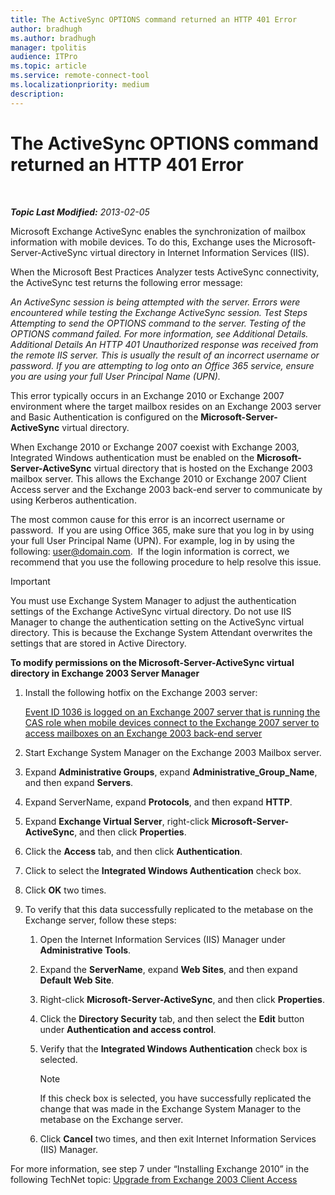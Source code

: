 ```yaml
---
title: The ActiveSync OPTIONS command returned an HTTP 401 Error
author: bradhugh
ms.author: bradhugh
manager: tpolitis
audience: ITPro 
ms.topic: article 
ms.service: remote-connect-tool
ms.localizationpriority: medium
description: 
---
```



# The ActiveSync OPTIONS command returned an HTTP 401 Error

</div>

<div id="mainSection">

<div id="mainBody">

<span> </span>

_**Topic Last Modified:** 2013-02-05_

Microsoft Exchange ActiveSync enables the synchronization of mailbox information with mobile devices. To do this, Exchange uses the Microsoft-Server-ActiveSync virtual directory in Internet Information Services (IIS).

When the Microsoft Best Practices Analyzer tests ActiveSync connectivity, the ActiveSync test returns the following error message:

   *An ActiveSync session is being attempted with the server.
   Errors were encountered while testing the Exchange ActiveSync session.
   Test Steps
   Attempting to send the OPTIONS command to the server.
   Testing of the OPTIONS command failed. For more information, see Additional Details.
   Additional Details
   An HTTP 401 Unauthorized response was received from the remote IIS server. This is usually the result of an incorrect username or password. If you are attempting to log onto an Office 365 service, ensure you are using your full User Principal Name (UPN).*

This error typically occurs in an Exchange 2010 or Exchange 2007 environment where the target mailbox resides on an Exchange 2003 server and Basic Authentication is configured on the **Microsoft-Server-ActiveSync** virtual directory.

When Exchange 2010 or Exchange 2007 coexist with Exchange 2003, Integrated Windows authentication must be enabled on the **Microsoft-Server-ActiveSync** virtual directory that is hosted on the Exchange 2003 mailbox server. This allows the Exchange 2010 or Exchange 2007 Client Access server and the Exchange 2003 back-end server to communicate by using Kerberos authentication.

The most common cause for this error is an incorrect username or password.  If you are using Office 365, make sure that you log in by using your full User Principal Name (UPN). For example, log in by using the following: user@domain.com.  If the login information is correct, we recommend that you use the following procedure to help resolve this issue.

<div class="alert">


> [!IMPORTANT]
> You must use Exchange System Manager to adjust the authentication settings of the Exchange ActiveSync virtual directory. Do not use IIS Manager to change the authentication setting on the ActiveSync virtual directory. This is because the Exchange System Attendant overwrites the settings that are stored in Active Directory.


</div>

**To modify permissions on the Microsoft-Server-ActiveSync virtual directory in Exchange 2003 Server Manager**

1.  Install the following hotfix on the Exchange 2003 server:  
      
    [Event ID 1036 is logged on an Exchange 2007 server that is running the CAS role when mobile devices connect to the Exchange 2007 server to access mailboxes on an Exchange 2003 back-end server](https://go.microsoft.com/fwlink/p/?linkid=3052%26kbid=937031)

2.  Start Exchange System Manager on the Exchange 2003 Mailbox server.

3.  Expand **Administrative Groups**, expand **Administrative\_Group\_Name**, and then expand **Servers**.

4.  Expand ServerName, expand **Protocols**, and then expand **HTTP**.

5.  Expand **Exchange Virtual Server**, right-click **Microsoft-Server-ActiveSync**, and then click **Properties**.

6.  Click the **Access** tab, and then click **Authentication**.

7.  Click to select the **Integrated Windows Authentication** check box.

8.  Click **OK** two times.

9.  To verify that this data successfully replicated to the metabase on the Exchange server, follow these steps:
    
    1.  Open the Internet Information Services (IIS) Manager under **Administrative Tools**.
    
    2.  Expand the **ServerName**, expand **Web Sites**, and then expand **Default Web Site**.
    
    3.  Right-click **Microsoft-Server-ActiveSync**, and then click **Properties**.
    
    4.  Click the **Directory Security** tab, and then select the **Edit** button under **Authentication and access control**.
    
    5.  Verify that the **Integrated Windows Authentication** check box is selected.
        
        <div class="alert">
        

        > [!NOTE]
        > If this check box is selected, you have successfully replicated the change that was made in the Exchange System Manager to the metabase on the Exchange server.

        
        </div>
    
    6.  Click **Cancel** two times, and then exit Internet Information Services (IIS) Manager.

For more information, see step 7 under “Installing Exchange 2010” in the following TechNet topic: [Upgrade from Exchange 2003 Client Access](https://go.microsoft.com/fwlink/p/?linkid=280550)

</div>

<span> </span>

</div>

</div>

</div>

